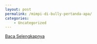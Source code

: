 ```yaml
---
layout: post
permalink: /mimpi-di-bully-pertanda-apa/
categories:
    - Uncategorized
---
```


[Baca Selengkapnya](/01)